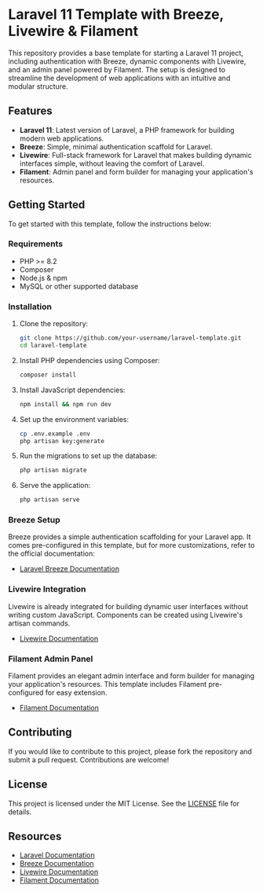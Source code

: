 # Laravel 11 Template with Breeze, Livewire & Filament

This repository provides a base template for starting a Laravel 11 project, including authentication with Breeze, dynamic components with Livewire, and an admin panel powered by Filament. The setup is designed to streamline the development of web applications with an intuitive and modular structure.

## Features

- **Laravel 11**: Latest version of Laravel, a PHP framework for building modern web applications.
- **Breeze**: Simple, minimal authentication scaffold for Laravel.
- **Livewire**: Full-stack framework for Laravel that makes building dynamic interfaces simple, without leaving the comfort of Laravel.
- **Filament**: Admin panel and form builder for managing your application's resources.

## Getting Started

To get started with this template, follow the instructions below:

### Requirements

- PHP >= 8.2
- Composer
- Node.js & npm
- MySQL or other supported database

### Installation

1. Clone the repository:

    ```bash
    git clone https://github.com/your-username/laravel-template.git
    cd laravel-template
    ```

2. Install PHP dependencies using Composer:

    ```bash
    composer install
    ```

3. Install JavaScript dependencies:

    ```bash
    npm install && npm run dev
    ```

4. Set up the environment variables:

    ```bash
    cp .env.example .env
    php artisan key:generate
    ```

5. Run the migrations to set up the database:

    ```bash
    php artisan migrate
    ```

6. Serve the application:

    ```bash
    php artisan serve
    ```

### Breeze Setup

Breeze provides a simple authentication scaffolding for your Laravel app. It comes pre-configured in this template, but for more customizations, refer to the official documentation:

- [Laravel Breeze Documentation](https://laravel.com/docs/11.x/starter-kits#laravel-breeze)

### Livewire Integration

Livewire is already integrated for building dynamic user interfaces without writing custom JavaScript. Components can be created using Livewire's artisan commands.

- [Livewire Documentation](https://livewire.laravel.com/docs/quickstart)

### Filament Admin Panel

Filament provides an elegant admin interface and form builder for managing your application's resources. This template includes Filament pre-configured for easy extension.

- [Filament Documentation](https://filamentphp.com/docs/3.x/panels/installation)

## Contributing

If you would like to contribute to this project, please fork the repository and submit a pull request. Contributions are welcome!

## License

This project is licensed under the MIT License. See the [LICENSE](LICENSE) file for details.

## Resources

- [Laravel Documentation](https://laravel.com/docs/11.x)
- [Breeze Documentation](https://laravel.com/docs/11.x/starter-kits#laravel-breeze)
- [Livewire Documentation](https://livewire.laravel.com/docs/quickstart)
- [Filament Documentation](https://filamentphp.com/docs/3.x/panels/installation)
